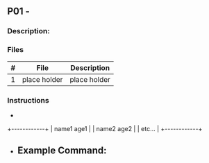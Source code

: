 ## P01 -
### 
### Description:


### Files

|   #   | File             | Description                                        |
| :---: | ---------------- | -------------------------------------------------- |
|   1   | place holder     | place holder      |


### Instructions

- 

+------------+
| name1 age1 |
| name2 age2 |
| etc...     |
+------------+

- Example Command:
    - 
